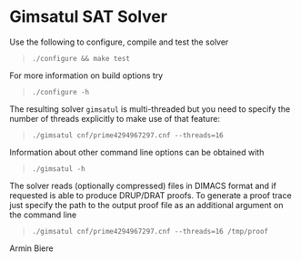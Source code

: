 # Gimsatul SAT Solver

Use the following to configure, compile and test the solver

> `./configure && make test`

For more information on build options try

> `./configure -h`

The resulting solver `gimsatul` is multi-threaded but you need
to specify the number of threads explicitly to make use of that
feature:

> `./gimsatul cnf/prime4294967297.cnf --threads=16`

Information about other command line options can be obtained with

> `./gimsatul -h`

The solver reads (optionally compressed) files in DIMACS format
and if requested is able to produce DRUP/DRAT proofs. To generate a
proof trace just specify the path to the output proof file
as an additional argument on the command line

> `./gimsatul cnf/prime4294967297.cnf --threads=16 /tmp/proof`

Armin Biere
